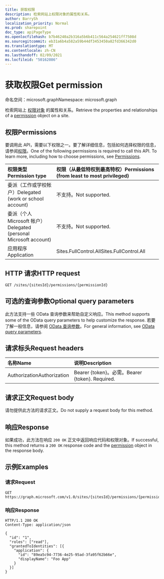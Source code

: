 ```yaml
---
title: 获取权限
description: 检索网站上权限对象的属性和关系。
author: BarrySh
localization_priority: Normal
ms.prod: sharepoint
doc_type: apiPageType
ms.openlocfilehash: b7b46240a2b316a5b6b411c564a254621ff7508d
ms.sourcegitcommit: eb31a6b4a582a59b44df3453450a82fd366342d0
ms.translationtype: MT
ms.contentlocale: zh-CN
ms.lasthandoff: 02/09/2021
ms.locfileid: "50162086"
---
```

# <a name="get-permission"></a><span data-ttu-id="d25ee-103">获取权限</span><span class="sxs-lookup"><span data-stu-id="d25ee-103">Get permission</span></span>
<span data-ttu-id="d25ee-104">命名空间：microsoft.graph</span><span class="sxs-lookup"><span data-stu-id="d25ee-104">Namespace: microsoft.graph</span></span>

<span data-ttu-id="d25ee-105">检索网站上 [权限对象](../resources/permission.md) 的属性和关系。</span><span class="sxs-lookup"><span data-stu-id="d25ee-105">Retrieve the properties and relationships of a [permission](../resources/permission.md) object on a site.</span></span>

## <a name="permissions"></a><span data-ttu-id="d25ee-106">权限</span><span class="sxs-lookup"><span data-stu-id="d25ee-106">Permissions</span></span>
<span data-ttu-id="d25ee-p101">要调用此 API，需要以下权限之一。要了解详细信息，包括如何选择权限的信息，请参阅[权限](/graph/permissions-reference)。</span><span class="sxs-lookup"><span data-stu-id="d25ee-p101">One of the following permissions is required to call this API. To learn more, including how to choose permissions, see [Permissions](/graph/permissions-reference).</span></span>

|<span data-ttu-id="d25ee-109">权限类型</span><span class="sxs-lookup"><span data-stu-id="d25ee-109">Permission type</span></span>                        | <span data-ttu-id="d25ee-110">权限（从最低特权到最高特权）</span><span class="sxs-lookup"><span data-stu-id="d25ee-110">Permissions (from least to most privileged)</span></span>
|:--------------------------------------|:-------------------------------------
|<span data-ttu-id="d25ee-111">委派（工作或学校帐户）</span><span class="sxs-lookup"><span data-stu-id="d25ee-111">Delegated (work or school account)</span></span>     | <span data-ttu-id="d25ee-112">不支持。</span><span class="sxs-lookup"><span data-stu-id="d25ee-112">Not supported.</span></span>
|<span data-ttu-id="d25ee-113">委派（个人 Microsoft 帐户）</span><span class="sxs-lookup"><span data-stu-id="d25ee-113">Delegated (personal Microsoft account)</span></span> | <span data-ttu-id="d25ee-114">不支持。</span><span class="sxs-lookup"><span data-stu-id="d25ee-114">Not supported.</span></span>
|<span data-ttu-id="d25ee-115">应用程序</span><span class="sxs-lookup"><span data-stu-id="d25ee-115">Application</span></span>                            | <span data-ttu-id="d25ee-116">Sites.FullControl.All</span><span class="sxs-lookup"><span data-stu-id="d25ee-116">Sites.FullControl.All</span></span>

## <a name="http-request"></a><span data-ttu-id="d25ee-117">HTTP 请求</span><span class="sxs-lookup"><span data-stu-id="d25ee-117">HTTP request</span></span>

<!-- {
  "blockType": "ignored"
}
-->
``` http
GET /sites/{sitesId}/permissions/{permissionId}
```

## <a name="optional-query-parameters"></a><span data-ttu-id="d25ee-118">可选的查询参数</span><span class="sxs-lookup"><span data-stu-id="d25ee-118">Optional query parameters</span></span>
<span data-ttu-id="d25ee-119">此方法支持一些 OData 查询参数来帮助自定义响应。</span><span class="sxs-lookup"><span data-stu-id="d25ee-119">This method supports some of the OData query parameters to help customize the response.</span></span> <span data-ttu-id="d25ee-120">若要了解一般信息，请参阅 [OData 查询参数](/graph/query-parameters)。</span><span class="sxs-lookup"><span data-stu-id="d25ee-120">For general information, see [OData query parameters](/graph/query-parameters).</span></span>

## <a name="request-headers"></a><span data-ttu-id="d25ee-121">请求标头</span><span class="sxs-lookup"><span data-stu-id="d25ee-121">Request headers</span></span>
|<span data-ttu-id="d25ee-122">名称</span><span class="sxs-lookup"><span data-stu-id="d25ee-122">Name</span></span>|<span data-ttu-id="d25ee-123">说明</span><span class="sxs-lookup"><span data-stu-id="d25ee-123">Description</span></span>|
|:---|:---|
|<span data-ttu-id="d25ee-124">Authorization</span><span class="sxs-lookup"><span data-stu-id="d25ee-124">Authorization</span></span>|<span data-ttu-id="d25ee-p103">Bearer {token}。必需。</span><span class="sxs-lookup"><span data-stu-id="d25ee-p103">Bearer {token}. Required.</span></span>|

## <a name="request-body"></a><span data-ttu-id="d25ee-127">请求正文</span><span class="sxs-lookup"><span data-stu-id="d25ee-127">Request body</span></span>
<span data-ttu-id="d25ee-128">请勿提供此方法的请求正文。</span><span class="sxs-lookup"><span data-stu-id="d25ee-128">Do not supply a request body for this method.</span></span>

## <a name="response"></a><span data-ttu-id="d25ee-129">响应</span><span class="sxs-lookup"><span data-stu-id="d25ee-129">Response</span></span>

<span data-ttu-id="d25ee-130">如果成功，此方法在响应 `200 OK` 正文中返回响应代码[](../resources/permission.md)和权限对象。</span><span class="sxs-lookup"><span data-stu-id="d25ee-130">If successful, this method returns a `200 OK` response code and the [permission](../resources/permission.md) object in the response body.</span></span>

## <a name="examples"></a><span data-ttu-id="d25ee-131">示例</span><span class="sxs-lookup"><span data-stu-id="d25ee-131">Examples</span></span>

### <a name="request"></a><span data-ttu-id="d25ee-132">请求</span><span class="sxs-lookup"><span data-stu-id="d25ee-132">Request</span></span>
<!-- {
  "blockType": "request",
  "name": "get_permission"
}
-->
``` http
GET https://graph.microsoft.com/v1.0/sites/{sitesId}/permissions/{permissionId}
```


### <a name="response"></a><span data-ttu-id="d25ee-133">响应</span><span class="sxs-lookup"><span data-stu-id="d25ee-133">Response</span></span>
<!-- {
  "blockType": "response",
  "truncated": true,
  "@odata.type": "microsoft.graph.permission"
}
-->
``` http
HTTP/1.1 200 OK
Content-Type: application/json

{
  "id": "1",
  "roles": ["read"],
  "grantedToIdentities": [{
    "application": {
      "id": "89ea5c94-7736-4e25-95ad-3fa95f62b66e",
      "displayName": "Foo App"
    }
  }]
}
```

<!-- {
  "type": "#page.annotation",
  "section": "documentation",
  "tocPath": "Sites/Permissions/Get site permission",
} -->
